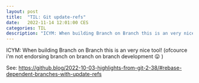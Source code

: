 ```yaml
---
layout: post
title:  "TIL: Git update-refs"
date:   2022-11-14 12:01:00 CES
categories: TIL
description: "ICYM: When building Branch on Branch this is an very nice tool!"
---
```


ICYM: When building Branch on Branch this is an very nice tool!
(ofcource i'm not endorsing branch on branch on branch development :stuck_out_tongue: )

See: <https://github.blog/2022-10-03-highlights-from-git-2-38/#rebase-dependent-branches-with-update-refs>
